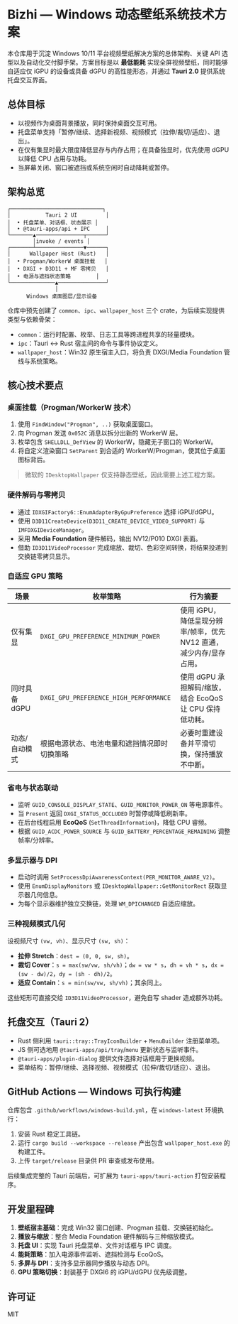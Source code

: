 # Bizhi — Windows 动态壁纸系统技术方案

本仓库用于沉淀 Windows 10/11 平台视频壁纸解决方案的总体架构、关键 API 选型以及自动化交付脚手架。方案目标是以 **最低能耗** 实现全屏视频壁纸，同时能够自适应仅 iGPU 的设备或具备 dGPU 的高性能形态，并通过 **Tauri 2.0** 提供系统托盘交互界面。

## 总体目标

- 以视频作为桌面背景播放，同时保持桌面交互可用。
- 托盘菜单支持「暂停/继续、选择新视频、视频模式（拉伸/裁切/适应）、退出」。
- 在仅有集显时最大限度降低显存与内存占用；在具备独显时，优先使用 dGPU 以降低 CPU 占用与功耗。
- 当屏幕关闭、窗口被遮挡或系统空闲时自动降耗或暂停。

## 架构总览

```
┌─────────────────────────────┐
│           Tauri 2 UI         │
│  • 托盘菜单、对话框、状态展示 │
│  • @tauri-apps/api + IPC     │
└───────▲───────────────┬──────┘
        │invoke / events │
┌───────┴───────────────▼──────┐
│      Wallpaper Host (Rust)   │
│  • Progman/WorkerW 桌面挂载   │
│  • DXGI + D3D11 + MF 零拷贝   │
│  • 电源与遮挡状态策略        │
└──────────────▲───────────────┘
               │
      Windows 桌面图层/显示设备
```

仓库中预先创建了 `common`、`ipc`、`wallpaper_host` 三个 crate，为后续实现提供类型与依赖骨架：

- `common`：运行时配置、枚举、日志工具等跨进程共享的轻量模块。
- `ipc`：Tauri ↔ Rust 宿主间的命令与事件协议定义。
- `wallpaper_host`：Win32 原生宿主入口，将负责 DXGI/Media Foundation 管线与系统策略。

## 核心技术要点

### 桌面挂载（Progman/WorkerW 技术）

1. 使用 `FindWindow("Progman", ..)` 获取桌面窗口。
2. 向 Progman 发送 `0x052C` 消息以拆分出新的 WorkerW 层。
3. 枚举包含 `SHELLDLL_DefView` 的 WorkerW，隐藏无子窗口的 WorkerW。
4. 将自定义渲染窗口 `SetParent` 到合适的 WorkerW/Progman，使其位于桌面图标背后。

> 微软的 `IDesktopWallpaper` 仅支持静态壁纸，因此需要上述工程方案。

### 硬件解码与零拷贝

- 通过 `IDXGIFactory6::EnumAdapterByGpuPreference` 选择 iGPU/dGPU。
- 使用 `D3D11CreateDevice(D3D11_CREATE_DEVICE_VIDEO_SUPPORT)` 与 `IMFDXGIDeviceManager`。
- 采用 **Media Foundation** 硬件解码，输出 NV12/P010 DXGI 表面。
- 借助 `ID3D11VideoProcessor` 完成缩放、裁切、色彩空间转换，将结果投递到交换链零拷贝显示。

### 自适应 GPU 策略

| 场景            | 枚举策略                                     | 行为摘要                                                                 |
|-----------------|----------------------------------------------|--------------------------------------------------------------------------|
| 仅有集显        | `DXGI_GPU_PREFERENCE_MINIMUM_POWER`          | 使用 iGPU，降低呈现分辨率/帧率，优先 NV12 直通，减少内存/显存占用。       |
| 同时具备 dGPU   | `DXGI_GPU_PREFERENCE_HIGH_PERFORMANCE`       | 使用 dGPU 承担解码/缩放，结合 EcoQoS 让 CPU 保持低功耗。                  |
| 动态/自动模式   | 根据电源状态、电池电量和遮挡情况即时切换策略 | 必要时重建设备并平滑切换，保持播放不中断。                               |

### 省电与状态联动

- 监听 `GUID_CONSOLE_DISPLAY_STATE`、`GUID_MONITOR_POWER_ON` 等电源事件。
- 当 `Present` 返回 `DXGI_STATUS_OCCLUDED` 时暂停或降低刷新率。
- 在后台线程启用 **EcoQoS** (`SetThreadInformation`)，降低 CPU 睿频。
- 根据 `GUID_ACDC_POWER_SOURCE` 与 `GUID_BATTERY_PERCENTAGE_REMAINING` 调整帧率/分辨率。

### 多显示器与 DPI

- 启动时调用 `SetProcessDpiAwarenessContext(PER_MONITOR_AWARE_V2)`。
- 使用 `EnumDisplayMonitors` 或 `IDesktopWallpaper::GetMonitorRect` 获取显示器几何信息。
- 为每个显示器维护独立交换链，处理 `WM_DPICHANGED` 自适应缩放。

### 三种视频模式几何

设视频尺寸 `(vw, vh)`、显示尺寸 `(sw, sh)`：

- **拉伸 Stretch**：`dest = (0, 0, sw, sh)`。
- **裁切 Cover**：`s = max(sw/vw, sh/vh)`；`dw = vw * s`，`dh = vh * s`，`dx = (sw - dw)/2`，`dy = (sh - dh)/2`。
- **适应 Contain**：`s = min(sw/vw, sh/vh)`；其余同上。

这些矩形可直接交给 `ID3D11VideoProcessor`，避免自写 shader 造成额外功耗。

## 托盘交互（Tauri 2）

- Rust 侧利用 `tauri::tray::TrayIconBuilder` + `MenuBuilder` 注册菜单项。
- JS 侧可选地用 `@tauri-apps/api/tray`/`menu` 更新状态与监听事件。
- `@tauri-apps/plugin-dialog` 提供文件选择对话框用于更换视频。
- 菜单结构：暂停/继续、选择视频、视频模式（拉伸/裁切/适应）、退出。

## GitHub Actions — Windows 可执行构建

仓库包含 `.github/workflows/windows-build.yml`，在 `windows-latest` 环境执行：

1. 安装 Rust 稳定工具链。
2. 运行 `cargo build --workspace --release` 产出包含 `wallpaper_host.exe` 的构建工件。
3. 上传 `target/release` 目录供 PR 审查或发布使用。

后续集成完整的 Tauri 前端后，可扩展为 `tauri-apps/tauri-action` 打包安装程序。

## 开发里程碑

1. **壁纸宿主基础**：完成 Win32 窗口创建、Progman 挂载、交换链初始化。
2. **播放与缩放**：整合 Media Foundation 硬件解码与三种缩放模式。
3. **托盘 UI**：实现 Tauri 托盘菜单、文件对话框与 IPC 调度。
4. **能耗策略**：加入电源事件监听、遮挡检测与 EcoQoS。
5. **多屏与 DPI**：支持多显示器同步播放与动态 DPI。
6. **GPU 策略切换**：封装基于 DXGI6 的 iGPU/dGPU 优先级调整。

## 许可证

MIT
